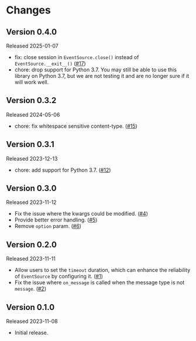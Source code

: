 # Changes

## Version 0.4.0

Released 2025-01-07

- fix: close session in `EventSource.close()` instead of `EventSource.__exit__()` ([#17](https://github.com/overcat/requests-sse/pull/17))
- chore: drop support for Python 3.7. You may still be able to use this library on Python 3.7, but we are not testing it and are no longer sure if it will work well.

## Version 0.3.2

Released 2024-05-06

- chore: fix whitespace sensitive content-type. ([#15](https://github.com/overcat/requests-sse/pull/15))

## Version 0.3.1

Released 2023-12-13

- chore: add support for Python 3.7. ([#12](https://github.com/overcat/requests-sse/pull/12))

## Version 0.3.0

Released 2023-11-12

- Fix the issue where the kwargs could be modified. ([#4](https://github.com/overcat/requests-sse/pull/4))
- Provide better error handling. ([#5](https://github.com/overcat/requests-sse/pull/5))
- Remove `option` param. ([#6](https://github.com/overcat/requests-sse/pull/6))

## Version 0.2.0

Released 2023-11-11

- Allow users to set the `timeout` duration, which can enhance the reliability of `EventSource` by configuring
  it. ([#1](https://github.com/overcat/requests-sse/pull/1))
- Fix the issue where `on_message` is called when the message type is
  not `message`. ([#2](https://github.com/overcat/requests-sse/pull/2))

## Version 0.1.0

Released 2023-11-08

- Initial release.
